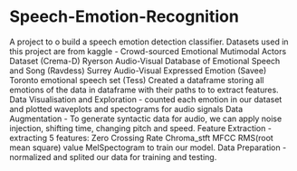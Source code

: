 # Speech-Emotion-Recognition
A project to o build a speech emotion detection classifier.
Datasets used in this project are from kaggle - 
  Crowd-sourced Emotional Mutimodal Actors Dataset (Crema-D)
  Ryerson Audio-Visual Database of Emotional Speech and Song (Ravdess)
  Surrey Audio-Visual Expressed Emotion (Savee)
  Toronto emotional speech set (Tess)
Created a dataframe storing all emotions of the data in dataframe with their paths to to extract features.
Data Visualisation and Exploration - counted each emotion in our dataset and plotted waveplots and spectograms for audio signals
Data Augmentation - To generate syntactic data for audio, we can apply noise injection, shifting time, changing pitch and speed.
Feature Extraction - extracting 5 features:
  Zero Crossing Rate
  Chroma_stft
  MFCC
  RMS(root mean square) value
  MelSpectogram to train our model.
Data Preparation - normalized and splited our data for training and testing.

